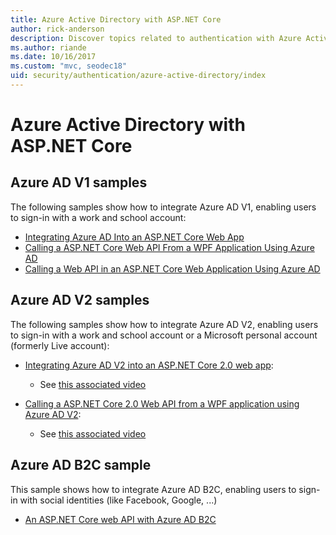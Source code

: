 ```yaml
---
title: Azure Active Directory with ASP.NET Core
author: rick-anderson
description: Discover topics related to authentication with Azure Active Directory in ASP.NET Core.
ms.author: riande
ms.date: 10/16/2017
ms.custom: "mvc, seodec18"
uid: security/authentication/azure-active-directory/index
---
```

# Azure Active Directory with ASP.NET Core

## Azure AD V1 samples

The following samples show how to integrate Azure AD V1, enabling users to sign-in with a work and school account:
* [Integrating Azure AD Into an ASP.NET Core Web App](https://github.com/Azure-Samples/active-directory-dotnet-webapp-openidconnect-aspnetcore)
* [Calling a ASP.NET Core Web API From a WPF Application Using Azure AD](https://azure.microsoft.com/documentation/samples/active-directory-dotnet-native-aspnetcore/)
* [Calling a Web API in an ASP.NET Core Web Application Using Azure AD](https://azure.microsoft.com/documentation/samples/active-directory-dotnet-webapp-webapi-openidconnect-aspnetcore/)

## Azure AD V2 samples

The following samples show how to integrate Azure AD V2, enabling users to sign-in with a work and school account or a Microsoft personal account (formerly Live account):
* [Integrating Azure AD V2 into an ASP.NET Core 2.0 web app](https://github.com/Azure-Samples/active-directory-aspnetcore-webapp-openidconnect-v2): 
  * See [this associated video](https://channel9.msdn.com/Events/Build/2018/THR5001) 

* [Calling a ASP.NET Core 2.0 Web API from a WPF application using Azure AD V2](https://github.com/azure-samples/active-directory-dotnet-native-aspnetcore-v2): 
  * See [this associated video](https://channel9.msdn.com/Events/Build/2018/THR5000)

## Azure AD B2C sample

This sample shows how to integrate Azure AD B2C, enabling users to sign-in with social identities (like Facebook, Google, ...)
* [An ASP.NET Core web API with Azure AD B2C](https://azure.microsoft.com/resources/samples/active-directory-b2c-dotnetcore-webapi/)
